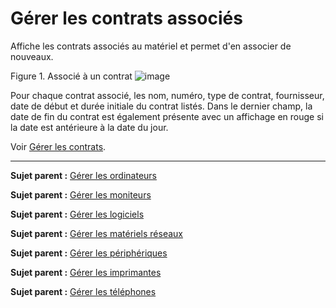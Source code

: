 Gérer les contrats associés
===========================

Affiche les contrats associés au matériel et permet d'en associer de nouveaux.

Figure 1. Associé à un contrat
![image](docs/image/contract.png)

Pour chaque contrat associé, les nom, numéro, type de contrat, fournisseur, date de début et durée initiale du contrat listés. Dans le dernier champ, la date de fin du contrat est également présente avec un affichage en rouge si la date est antérieure à la date du jour.


Voir [Gérer les contrats](management_contract.html "Les contrats sont gérés depuis le menu Gestion > Contrats").

-------
**Sujet parent :** [Gérer les ordinateurs](index.php?fr/03_Module_Parc/04_Gérer_les_ordinateurs.md "Les ordinateurs se gèrent depuis le menu Parc > Ordinateurs")

**Sujet parent :** [Gérer les moniteurs](index.php?fr/03_Module_Parc/05_Gérer_les_moniteurs.md "Les moniteurs se gèrent depuis le menu Parc > Moniteurs")

**Sujet parent :** [Gérer les logiciels](index.php?fr/03_Module_Parc/06_Gérer_les_logiciels.md "Les logiciels se gèrent depuis le menu Parc > Logiciel")

**Sujet parent :** [Gérer les matériels réseaux](index.php?fr/03_Module_Parc/07_Gérer_les_matériels_réseaux.md "Les matériels réseaux se gèrent depuis le menu Parc > Réseaux")

**Sujet parent :** [Gérer les périphériques](index.php?fr/03_Module_Parc/08_Gérer_les_périphériques.md "Les périphériques se gèrent depuis le menu Parc > Périphériques")

**Sujet parent :** [Gérer les
imprimantes](../glpi/inventory_printer.html "Les imprimantes se gèrent depuis le menu Parc > Imprimantes")

**Sujet parent :** [Gérer les
téléphones](../glpi/inventory_phone.html "Les téléphones se gèrent depuis le menu Parc > Téléphones ;")

